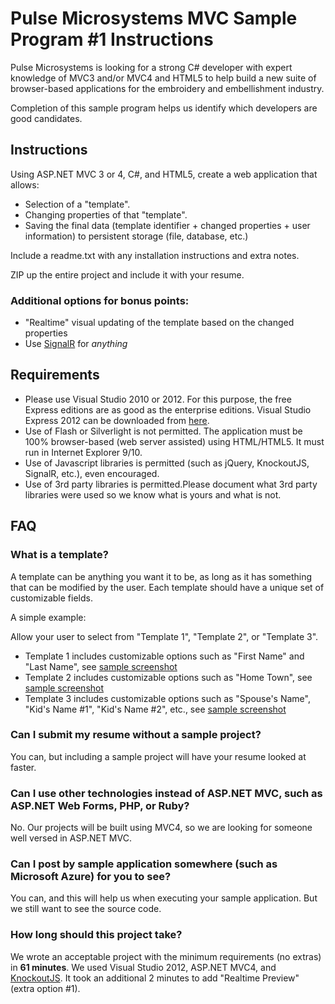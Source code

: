 # Pulse Microsystems MVC Sample Program #1 Instructions

Pulse Microsystems is looking for a strong C# developer with expert knowledge of MVC3 and/or MVC4 and HTML5 to help
build a new suite of browser-based applications for the embroidery and embellishment industry.

Completion of this sample program helps us identify which developers are good candidates.

## Instructions

Using ASP.NET MVC 3 or 4, C#, and HTML5, create a web application that allows:

* Selection of a "template".
* Changing properties of that "template".
* Saving the final data (template identifier + changed properties + user information) to persistent storage (file, database, etc.)

Include a readme.txt with any installation instructions and extra notes.

ZIP up the entire project and include it with your resume.

### Additional options for bonus points:

* "Realtime" visual updating of the template based on the changed properties
* Use [SignalR](https://github.com/SignalR/SignalR) for *anything*

## Requirements

* Please use Visual Studio 2010 or 2012. For this purpose, the free Express editions are as good as the enterprise editions. Visual Studio Express 2012 can be downloaded from [here](http://www.microsoft.com/visualstudio/eng/products/visual-studio-express-products).
* Use of Flash or Silverlight is not permitted. The application must be 100% browser-based (web server assisted) using HTML/HTML5. It must run in Internet Explorer 9/10.
* Use of Javascript libraries is permitted (such as jQuery, KnockoutJS, SignalR, etc.), even encouraged.
* Use of 3rd party libraries is permitted.Please document what 3rd party libraries were used so we know what is yours and what is not.

## FAQ

### What is a template?

A template can be anything you want it to be, as long as it has something that can be modified by the user. Each template should have a unique set of customizable fields.

A simple example:

Allow your user to select from "Template 1", "Template 2", or "Template 3".

* Template 1 includes customizable options such as "First Name" and "Last Name", see [sample screenshot](https://github.com/pulsemicro/mvc-sample-1-instructions/raw/master/MvcSample1-Template1.PNG)
* Template 2 includes customizable options such as "Home Town", see [sample screenshot](https://github.com/pulsemicro/mvc-sample-1-instructions/raw/master/MvcSample1-Template2.PNG)
* Template 3 includes customizable options such as "Spouse's Name", "Kid's Name #1", "Kid's Name #2", etc., see [sample screenshot](https://github.com/pulsemicro/mvc-sample-1-instructions/raw/master/MvcSample1-Template3.PNG)

### Can I submit my resume without a sample project?

You can, but including a sample project will have your resume looked at faster.

### Can I use other technologies instead of ASP.NET MVC, such as ASP.NET Web Forms, PHP, or Ruby?

No. Our projects will be built using MVC4, so we are looking for someone well versed in ASP.NET MVC.

### Can I post by sample application somewhere (such as Microsoft Azure) for you to see?

You can, and this will help us when executing your sample application. But we still want to see the source code.

### How long should this project take?

We wrote an acceptable project with the minimum requirements (no extras) in **61 minutes**. We used Visual Studio 2012, ASP.NET MVC4, and [KnockoutJS](http://knockoutjs.com/).  It took an additional 2 minutes to add "Realtime Preview" (extra option #1).

